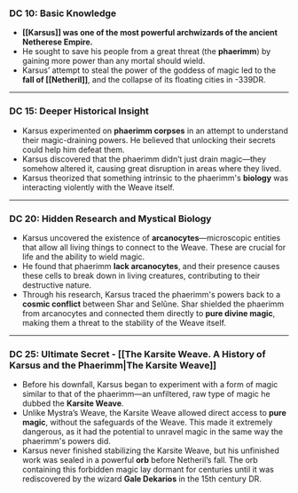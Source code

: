 ### DC 10: Basic Knowledge
- **[[Karsus]] was one of the most powerful archwizards of the ancient Netherese Empire.**
- He sought to save his people from a great threat (the **phaerimm**) by gaining more power than any mortal should wield.
- Karsus’ attempt to steal the power of the goddess of magic led to the **fall of [[Netheril]]**, and the collapse of its floating cities in -339DR.

---

### DC 15: Deeper Historical Insight
- Karsus experimented on **phaerimm corpses** in an attempt to understand their magic-draining powers. He believed that unlocking their secrets could help him defeat them.
- Karsus discovered that the phaerimm didn’t just drain magic—they somehow altered it, causing great disruption in areas where they lived.
- Karsus theorized that something intrinsic to the phaerimm's **biology** was interacting violently with the Weave itself.

---

### DC 20: Hidden Research and Mystical Biology
- Karsus uncovered the existence of **arcanocytes**—microscopic entities that allow all living things to connect to the Weave. These are crucial for life and the ability to wield magic.
- He found that phaerimm **lack arcanocytes**, and their presence causes these cells to break down in living creatures, contributing to their destructive nature.
- Through his research, Karsus traced the phaerimm's powers back to a **cosmic conflict** between Shar and Selûne. Shar shielded the phaerimm from arcanocytes and connected them directly to **pure divine magic**, making them a threat to the stability of the Weave itself.

---

### DC 25: Ultimate Secret - [[The Karsite Weave. A History of Karsus and the Phaerimm|The Karsite Weave]]
- Before his downfall, Karsus began to experiment with a form of magic similar to that of the phaerimm—an unfiltered, raw type of magic he dubbed the **Karsite Weave**.
- Unlike Mystra’s Weave, the Karsite Weave allowed direct access to **pure magic**, without the safeguards of the Weave. This made it extremely dangerous, as it had the potential to unravel magic in the same way the phaerimm's powers did.
- Karsus never finished stabilizing the Karsite Weave, but his unfinished work was sealed in a powerful **orb** before Netheril’s fall. The orb containing this forbidden magic lay dormant for centuries until it was rediscovered by the wizard **Gale Dekarios** in the 15th century DR.